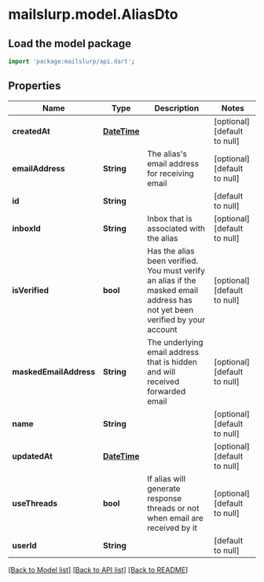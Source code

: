 # mailslurp.model.AliasDto

## Load the model package
```dart
import 'package:mailslurp/api.dart';
```

## Properties
Name | Type | Description | Notes
------------ | ------------- | ------------- | -------------
**createdAt** | [**DateTime**](DateTime) |  | [optional] [default to null]
**emailAddress** | **String** | The alias&#39;s email address for receiving email | [optional] [default to null]
**id** | **String** |  | [default to null]
**inboxId** | **String** | Inbox that is associated with the alias | [optional] [default to null]
**isVerified** | **bool** | Has the alias been verified. You must verify an alias if the masked email address has not yet been verified by your account | [optional] [default to null]
**maskedEmailAddress** | **String** | The underlying email address that is hidden and will received forwarded email | [optional] [default to null]
**name** | **String** |  | [optional] [default to null]
**updatedAt** | [**DateTime**](DateTime) |  | [optional] [default to null]
**useThreads** | **bool** | If alias will generate response threads or not when email are received by it | [optional] [default to null]
**userId** | **String** |  | [default to null]

[[Back to Model list]](../README#documentation-for-models) [[Back to API list]](../README#documentation-for-api-endpoints) [[Back to README]](../README)


